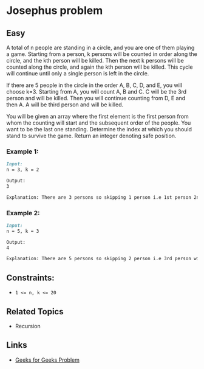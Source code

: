 # Josephus problem


## Easy

A total of n people are standing in a circle, and you are one of them playing a game. Starting from a person, k persons will be counted in order along the circle, and the kth person will be killed. Then the next k persons will be counted along the circle, and again the kth person will be killed. This cycle will continue until only a single person is left in the circle.

If there are 5 people in the circle in the order A, B, C, D, and E, you will choose k=3. Starting from A, you will count A, B and C. C will be the 3rd person and will be killed. Then you will continue counting from D, E and then A. A will be third person and will be killed. 

You will be given an array where the first element is the first person from whom the counting will start and the subsequent order of the people. You want to be the last one standing. Determine the index at which you should stand to survive the game. Return an integer denoting safe position. 

### Example 1:
```markdown
Input:
n = 3, k = 2

Output:
3

Explanation: There are 3 persons so skipping 1 person i.e 1st person 2nd person will be killed. Thus the safe position is 3.

```

### Example 2:
```markdown
Input:
n = 5, k = 3

Output:
4

Explanation: There are 5 persons so skipping 2 person i.e 3rd person will be killed. Thus the safe position is 4.


```


## Constraints:
- `1 <= n, k <= 20`


## Related Topics
- Recursion

## Links
- [Geeks for Geeks Problem](https://www.geeksforgeeks.org/problems/josephus-problem/1s)

